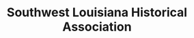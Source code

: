 ---
layout: repo
title: "Southwest Louisiana Historical Association "
id: 24930
permalink: repos/24930/
---